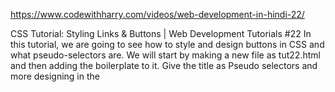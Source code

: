 https://www.codewithharry.com/videos/web-development-in-hindi-22/


CSS Tutorial: Styling Links & Buttons | Web Development Tutorials #22
In this tutorial, we are going to see how to style and design buttons in CSS and what pseudo-selectors are. We will start by making a new file as tut22.html and then adding the boilerplate to it. Give the title as Pseudo selectors and more designing in the <title> tag.

Let us now add the basic CSS code to style the HTML part-

 .container{
            border: 2px solid red;
            background-color: rgb(223, 245, 201);
            padding: 34px;
            margin: 34px auto;
            width: 666px;
        }
After writing it, you will observe the changes as follows-




We will now design two types of buttons. One will be a normal button and another will be linking to some website. The codes of both are as below-

<a href="https://yahoo.com" class="btn">Read more</a>
<button class="btn">Contact us</button>
You will observe that both the buttons will look different. Therefore, to make it look little attractive, we will do some styling in it with CSS.


.btn{
            font-family: 'Segoe UI', Tahoma, Geneva, Verdana, sans-serif;
            font-weight: bold;
            background-color: crimson;
            padding:6px;
            border: none;
            cursor:pointer;
            font-size: 13px;
            border-radius: 4px;
        }
To remove the underline in the link part we have to style the anchor tag as-

  a{
            text-decoration: none;
            color: black;
        }
Let us now see what Pseudo Selectors are. A pseudo class is used to define a special state of an element.


Hover is used to change the color of text or background of a button as soon as you hover that part. The code for this is as below.
  a:hover{
            color: rgb(5, 0, 0);
            background-color: rgb(221, 166, 38);
        }
The next Pseudo selector is Visited. As soon as you visit the anchor tag button and click the link mentioned, it changes its color. To apply this property, write the code as follows-
a:visited{
            background-color: yellow;
        }
The next selector is Active. If you visit any button, and click it, it becomes active and showcases with different properties. The code for this is-
  a:active{
            background-color:darkblue;
        }
Similarly we can put pseudo selector in the ‘btn’ class as well. To apply it write the code as follows-


.btn:hover{
            color:darkgoldenrod;
            background-color:rgb(223, 245, 201);
            border: 2px solid black;
        }
To learn more about different buttons and pseudo selectors you can visit the website called Bootstrap. There you will find more buttons and properties related to them. You can see and practice some of the properties mentioned there and increase your skills. Till then you can visit the previous tutorials and practice all the things taught till now. In the upcoming tutorials, we are going to learn more and more CSS properties and make a website look more attractive from the scratch.